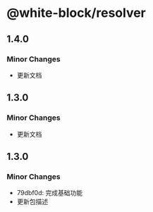 # @white-block/resolver

## 1.4.0

### Minor Changes

- 更新文档

## 1.3.0

### Minor Changes

- 更新文档

## 1.3.0

### Minor Changes

- 79dbf0d: 完成基础功能
- 更新包描述
